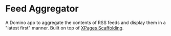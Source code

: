 Feed Aggregator
===============

A Domino app to aggregate the contents of RSS feeds and display them in a "latest first" manner. Built on top of [XPages Scaffolding](https://github.com/jesse-gallagher/XPages-Scaffolding).